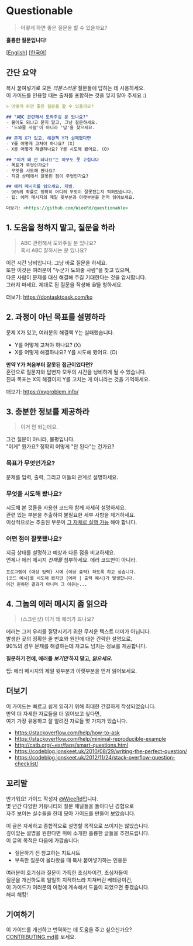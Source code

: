 # Questionable

> 어떻게 하면 좋은 질문을 할 수 있을까요?

**훌륭한 질문입니다!**

[[English](https://github.com/WieeRd/questionable)]
[[한국어](/i18n/ko.md)]

## 간단 요약

복사 붙여넣기로 모든 *의문스러운* 질문들에 답하는 데 사용하세요.  
이 가이드를 인용할 때는 출처를 포함하는 것을 잊지 말아 주세요 :)

```markdown
> 어떻게 하면 좋은 질문을 할 수 있을까요?

## "ABC 관련해서 도와주실 분 있나요?"
- 물어도 되냐고 묻지 말고, 그냥 질문하세요.
- '도와줄 사람'이 아니라 '답'을 찾으세요.

## 문제 X가 있고, 해결책 Y가 실패했다면
- Y를 어떻게 고쳐야 하나요? (X)
- X를 어떻게 해결하나요? Y를 시도해 봤어요. (O)

## "이거 왜 안 되나요"는 아무도 못 고칩니다
- 목표가 무엇인가요?
- 무엇을 시도해 봤나요?
- 지금 상태에서 잘못된 점이 무엇인가요?

## 에러 메시지를 읽으세요. 제발.
- 90%의 확률로 정확히 어디의 무엇이 잘못됐는지 적혀있습니다.
- 팁: 에러 메시지의 제일 윗부분과 아랫부분을 먼저 읽어보세요.

더보기: <https://github.com/WieeRd/questionable>
```

## 1. 도움을 청하지 말고, 질문을 하라

> ABC 관련해서 도와주실 분 있나요?  
> 혹시 ABC 잘하시는 분 있나요?

이건 시간 낭비입니다. 그냥 바로 질문을 하세요.  
또한 이것은 여러분이 "누군가 도와줄 사람"을 찾고 있으며,  
다른 사람이 문제를 대신 해결해 주길 기대한다는 것을 암시합니다.  
그러지 마세요. 제대로 된 질문을 작성해 *답*을 청하세요.

더보기: <https://dontasktoask.com/ko>

## 2. 과정이 아닌 목표를 설명하라

문제 X가 있고, 여러분의 해결책 Y는 실패했습니다.

- Y를 어떻게 고쳐야 하나요? (X)
- X를 어떻게 해결하나요? Y를 시도해 봤어요. (O)

**만약 Y가 처음부터 잘못된 접근이었다면?**  
혼란으로 질문자와 답변자 모두의 시간을 낭비하게 될 수 있습니다.  
진짜 목표는 X의 해결이지 Y를 고치는 게 아니라는 것을 기억하세요.

더보기: <https://xyproblem.info/>

## 3. 충분한 정보를 제공하라

> 이거 안 되는데요.

그건 질문이 아니라, 불평입니다.  
"이게" 뭔가요? 정확히 어떻게 "안 된다"는 건가요?

### 목표가 무엇인가요?

문제를 입력, 출력, 그리고 이들의 관계로 설명하세요.

### 무엇을 시도해 봤나요?

시도해 본 것들을 사용한 코드와 함께 자세히 설명하세요.  
관련 있는 부분을 추출하여 불필요한 세부 사항을 제거하세요.  
이상적으로는 추출된 부분이 [그 자체로 실행 가능][MRE] 해야 합니다.

[MRE]: https://stackoverflow.com/help/minimal-reproducible-example

### 어떤 점이 잘못됐나요?

지금 상태를 설명하고 예상과 다른 점을 비교하세요.  
언제나 에러 메시지 *전체를* 첨부하세요. 에러 코드만이 아니라.

```text
프로그램이 {예상 입력} 시에 {예상 출력} 하도록 하고 싶습니다.
{코드 예시}를 시도해 봤지만 {에러 | 출력 예시}가 발생합니다.
이건 원하던 결과가 아니며 그 이유는...
```

## 4. 그놈의 에러 메시지 좀 읽으라

> (스크린샷) 이거 왜 에러가 뜨나요?

에러는 그저 우리를 절망시키기 위한 무서운 텍스트 더미가 아닙니다.  
발생한 곳의 정확한 줄 번호와 원인에 대한 간략한 설명으로,  
90%의 경우 문제를 해결하는데 차고도 넘치는 정보를 제공합니다.  

**질문하기 전에, 에러를 *보기만* 하지 말고, *읽으세요*.**

팁: 에러 메시지의 제일 윗부분과 아랫부분을 먼저 읽어보세요.

## 더보기

이 가이드는 빠르고 쉽게 읽히기 위해 최대한 간결하게 작성되었습니다.  
만약 더 자세한 자료들을 더 읽어보고 싶다면,  
여기 가장 유용하고 잘 알려진 자료들 몇 가지가 있습니다.

- <https://stackoverflow.com/help/how-to-ask>
- <https://stackoverflow.com/help/minimal-reproducible-example>
- <http://catb.org/~esr/faqs/smart-questions.html>
- <https://codeblog.jonskeet.uk/2010/08/29/writing-the-perfect-question/>
- <https://codeblog.jonskeet.uk/2012/11/24/stack-overflow-question-checklist/>

## 꼬리말

반가워요! 가이드 작성자 [@WieeRd](https://github.com/WieeRd)입니다.  
몇 년간 다양한 커뮤니티와 질문 채널들을 돌아다닌 경험으로  
자주 보이는 실수들을 한데 모아 가이드를 만들어 보았습니다.

이 글은 자세하고 종합적으로 설명할 목적으로 쓰이지는 않았습니다.  
깊이있는 설명을 원한다면 위에 소개한 훌륭한 글들을 추천드립니다.  
이 글의 목적은 다음에 가깝습니다:

- 질문하기 전 참고하는 치트시트
- 부족한 질문이 올라왔을 때 복사 붙여넣기하는 인용문

여러분이 호기심과 질문이 가득한 초심자이건, 초심자들이  
질문을 개선하도록 일일히 지적하느라 지쳐버린 베테랑이건,  
이 가이드가 여러분의 여정에 계속해서 도움이 되었으면 좋겠습니다.  
해피 해킹!

## 기여하기

이 가이드를 개선하고 번역하는 데 도움을 주고 싶으신가요?  
[CONTRIBUTING.md](/CONTRIBUTING.md)를 보세요.
